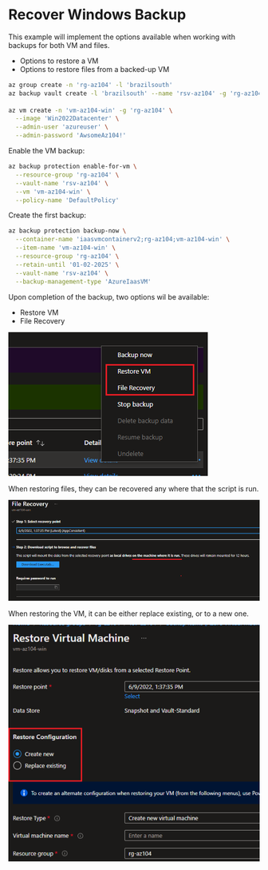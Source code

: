 # Recover Windows Backup

This example will implement the options available when working with backups for both VM and files.
- Options to restore a VM
- Options to restore files from a backed-up VM

```sh
az group create -n 'rg-az104' -l 'brazilsouth'
az backup vault create -l 'brazilsouth' --name 'rsv-az104' -g 'rg-az104'

az vm create -n 'vm-az104-win' -g 'rg-az104' \
  --image 'Win2022Datacenter' \
  --admin-user 'azureuser' \
  --admin-password 'AwsomeAz104!'
```

Enable the VM backup:

```sh
az backup protection enable-for-vm \
  --resource-group 'rg-az104' \
  --vault-name 'rsv-az104' \
  --vm 'vm-az104-win' \
  --policy-name 'DefaultPolicy'
```

Create the first backup:

```sh
az backup protection backup-now \
  --container-name 'iaasvmcontainerv2;rg-az104;vm-az104-win' \
  --item-name 'vm-az104-win' \
  --resource-group 'rg-az104' \
  --retain-until '01-02-2025' \
  --vault-name 'rsv-az104' \
  --backup-management-type 'AzureIaasVM'
```

Upon completion of the backup, two options wil be available:

- Restore VM
- File Recovery

<img src="../../../assets/restore-options.png" />

When restoring files, they can be recovered any where that the script is run.

<img src="../../../assets/file-recovery.png" />

When restoring the VM, it can be either replace existing, or to a new one.

<img src="../../../assets/restore-vm.png" />

